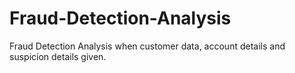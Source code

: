 # Fraud-Detection-Analysis
Fraud Detection  Analysis when customer data, account details and suspicion details given.
